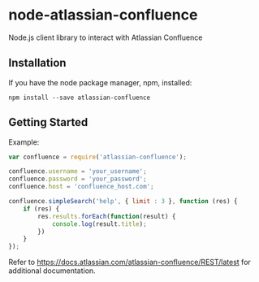 # node-atlassian-confluence
Node.js client library to interact with Atlassian Confluence

## Installation

If you have the node package manager, npm, installed:

```shell
npm install --save atlassian-confluence
```

## Getting Started


Example:

```javascript
var confluence = require('atlassian-confluence');

confluence.username = 'your_username';
confluence.password = 'your_password';
confluence.host = 'confluence_host.com';

confluence.simpleSearch('help', { limit : 3 }, function (res) {
    if (res) {
        res.results.forEach(function(result) {
            console.log(result.title);
        })
    }
});
```

Refer to https://docs.atlassian.com/atlassian-confluence/REST/latest for additional documentation.